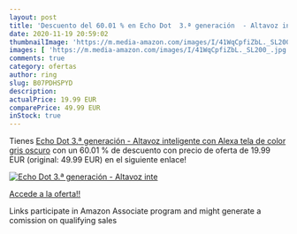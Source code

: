 ```yaml
---
layout: post
title: 'Descuento del 60.01 % en Echo Dot  3.ª generación  - Altavoz inte'
date: 2020-11-19 20:59:02
thumbnailImage: 'https://m.media-amazon.com/images/I/41WqCpfiZbL._SL200_.jpg'
images: [ 'https://m.media-amazon.com/images/I/41WqCpfiZbL._SL200_.jpg' ]
comments: true
category: ofertas
author: ring
slug: B07PDHSPYD
description:
actualPrice: 19.99 EUR
comparePrice: 49.99 EUR
inStock: true
---
```


Tienes [Echo Dot  3.ª generación  - Altavoz inteligente con Alexa  tela de color gris oscuro](https://www.amazon.es/dp/B07PDHSPYD/?tag=tolees-21) con un 60.01 % de descuento con precio de oferta de 19.99 EUR (original: 49.99 EUR) en el siguiente enlace!

[![Echo Dot  3.ª generación  - Altavoz inte](https://m.media-amazon.com/images/I/41WqCpfiZbL._SL200_.jpg)](https://www.amazon.es/dp/B07PDHSPYD/?tag=tolees-21)

[Accede a la oferta!!](https://www.amazon.es/dp/B07PDHSPYD/?tag=tolees-21)

Links participate in Amazon Associate program and might generate a comission on qualifying sales


